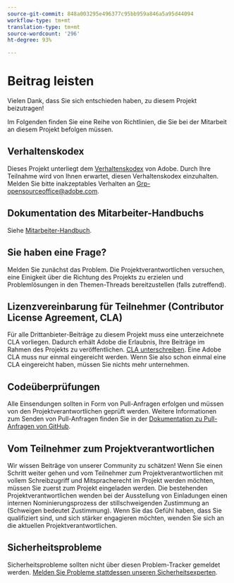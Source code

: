 ```yaml
---
source-git-commit: 848a003295e496377c95bb959a846a5a95d44094
workflow-type: tm+mt
translation-type: tm+mt
source-wordcount: '296'
ht-degree: 93%

---
```

# Beitrag leisten

Vielen Dank, dass Sie sich entschieden haben, zu diesem Projekt beizutragen!

Im Folgenden finden Sie eine Reihe von Richtlinien, die Sie bei der Mitarbeit an diesem Projekt befolgen müssen.

## Verhaltenskodex

Dieses Projekt unterliegt dem [Verhaltenskodex](code-of-conduct.md) von Adobe. Durch Ihre Teilnahme wird von Ihnen erwartet, diesen Verhaltenskodex einzuhalten. Melden Sie bitte inakzeptables Verhalten an
[Grp-opensourceoffice@adobe.com](mailto:Grp-opensourceoffice@adobe.com).

## Dokumentation des Mitarbeiter-Handbuchs

Siehe [Mitarbeiter-Handbuch](https://docs.adobe.com/content/help/en/contributor/contributor-guide/introduction.html).

## Sie haben eine Frage?

Melden Sie zunächst das Problem. Die Projektverantwortlichen versuchen, eine Einigkeit über die Richtung des Projekts zu erzielen und Problemlösungen in den Themen-Threads bereitzustellen (falls zutreffend).

## Lizenzvereinbarung für Teilnehmer (Contributor License Agreement, CLA)

Für alle Drittanbieter-Beiträge zu diesem Projekt muss eine unterzeichnete CLA vorliegen. Dadurch erhält Adobe die Erlaubnis, Ihre Beiträge im Rahmen des Projekts zu veröffentlichen. [CLA unterschreiben](http://opensource.adobe.com/cla.html). Eine Adobe CLA muss nur einmal eingereicht werden. Wenn Sie also schon einmal eine CLA eingereicht haben, müssen Sie nichts mehr unternehmen.

## Codeüberprüfungen

Alle Einsendungen sollten in Form von Pull-Anfragen erfolgen und müssen von den Projektverantwortlichen geprüft werden. Weitere Informationen zum Senden von Pull-Anfragen finden Sie in der [Dokumentation zu Pull-Anfragen von GitHub](https://help.github.com/articles/about-pull-requests/).

<!--
Lastly, please follow the [pull request template](PULL_REQUEST_TEMPLATE.md) when
submitting a pull request!
-->

## Vom Teilnehmer zum Projektverantwortlichen

Wir wissen Beiträge von unserer Community zu schätzen! Wenn Sie einen Schritt weiter gehen und vom Teilnehmer zum Projektverantwortlichen mit vollem Schreibzugriff und Mitspracherecht im Projekt werden möchten, müssen Sie zuerst zum Projekt eingeladen werden. Die bestehenden Projektverantwortlichen wenden bei der Ausstellung von Einladungen einen internen Nominierungsprozess der stillschweigenden Zustimmung an (Schweigen bedeutet Zustimmung). Wenn Sie das Gefühl haben, dass Sie qualifiziert sind, und sich stärker engagieren möchten, wenden Sie sich an die aktuellen Projektverantwortlichen.

## Sicherheitsprobleme

Sicherheitsprobleme sollten nicht über diesen Problem-Tracker gemeldet werden. [Melden Sie Probleme stattdessen unseren Sicherheitsexperten](https://helpx.adobe.com/de/security/alertus.html).
